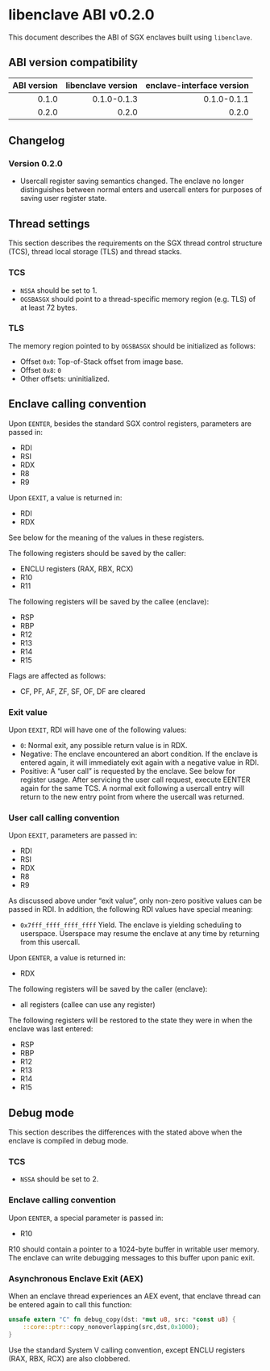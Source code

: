 # libenclave ABI v0.2.0

This document describes the ABI of SGX enclaves built using `libenclave`.

## ABI version compatibility

| ABI version | libenclave version | enclave-interface version |
| -----------:| ------------------:| -------------------------:|
|       0.1.0 |        0.1.0-0.1.3 |               0.1.0-0.1.1 |
|       0.2.0 |              0.2.0 |                     0.2.0 |

## Changelog

### Version 0.2.0

* Usercall register saving semantics changed. The enclave no longer
  distinguishes between normal enters and usercall enters for purposes of
  saving user register state.

## Thread settings

This section describes the requirements on the SGX thread control structure 
(TCS), thread local storage (TLS) and thread stacks.

### TCS

- `NSSA` should be set to 1.
- `OGSBASGX` should point to a thread-specific memory region (e.g. TLS) of at 
  least 72 bytes.

### TLS

The memory region pointed to by `OGSBASGX` should be initialized as follows:

- Offset `0x0`: Top-of-Stack offset from image base.
- Offset `0x8`: `0`
- Other offsets: uninitialized.

## Enclave calling convention

Upon `EENTER`, besides the standard SGX control registers, parameters are 
passed in:

- RDI
- RSI
- RDX
- R8
- R9

Upon `EEXIT`, a value is returned in:

- RDI
- RDX

See below for the meaning of the values in these registers.

The following registers should be saved by the caller:

- ENCLU registers (RAX, RBX, RCX)
- R10
- R11

The following registers will be saved by the callee (enclave):

- RSP
- RBP
- R12
- R13
- R14
- R15

Flags are affected as follows:

- CF, PF, AF, ZF, SF, OF, DF are cleared

### Exit value

Upon `EEXIT`, RDI will have one of the following values:

- `0`: Normal exit, any possible return value is in RDX.
- Negative: The enclave encountered an abort condition. If the enclave is 
  entered again, it will immediately exit again with a negative value in RDI.
- Positive: A “user call” is requested by the enclave. See below for register 
  usage. After servicing the user call request, execute EENTER again for the 
  same TCS. A normal exit following a usercall entry will return to the new
  entry point from where the usercall was returned.

### User call calling convention
  
Upon `EEXIT`, parameters are passed in:

- RDI
- RSI
- RDX
- R8
- R9

As discussed above under “exit value”, only non-zero positive values can be
passed in RDI. In addition, the following RDI values have special meaning:

- `0x7fff_ffff_ffff_ffff` Yield. The enclave is yielding scheduling to
  userspace. Userspace may resume the enclave at any time by returning from
  this usercall.

Upon `EENTER`, a value is returned in:

- RDX

The following registers will be saved by the caller (enclave):

- all registers (callee can use any register)

The following registers will be restored to the state they were in when the
enclave was last entered:

- RSP
- RBP
- R12
- R13
- R14
- R15

## Debug mode

This section describes the differences with the stated above when the enclave 
is compiled in debug mode.

### TCS

- `NSSA` should be set to 2.

### Enclave calling convention

Upon `EENTER`, a special parameter is passed in:

- R10

R10 should contain a pointer to a 1024-byte buffer in writable user memory. The 
enclave can write debugging messages to this buffer upon panic exit.

### Asynchronous Enclave Exit (AEX)

When an enclave thread experiences an AEX event, that enclave thread can be 
entered again to call this function:

```rust
unsafe extern "C" fn debug_copy(dst: *mut u8, src: *const u8) {
	::core::ptr::copy_nonoverlapping(src,dst,0x1000);
}
```

Use the standard System V calling convention, except ENCLU registers (RAX, RBX, 
RCX) are also clobbered.
